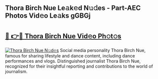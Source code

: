 ## Thora Birch Nue Le𝚊k𝚎d N𝚞𝚍es - Part-AEC Photos Vid𝚎o Le𝚊ks gGBGj

# <h2><a href="http://fb1tij.evod.top/?m=Thora+Birch+Nue">🔗 👉🔴 Thora Birch Nue Vid𝚎o Ph𝚘t𝚘s</a></h2>

[![Thora Birch Nue N𝚞d𝚎s](https://i.imgur.com/8V9OHl7.gif)](http://fb1tij.evod.top/?m=Thora+Birch+Nue)
Social media personality Thora Birch Nue, famous for sharing lifestyle and dance content, including dance performances and vlogs. Distinguished journalist Thora Birch Nue, recognized for their insightful reporting and contributions to the world of journalism. 
